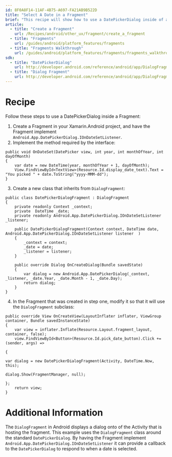 ```yaml
---
id: 8F0A8F14-11AF-4B75-A697-FA21AB9B522D
title: "Select A Date in a Fragment"
brief: "This recipe will show how to use a DatePickerDialog inside of a Fragment."
article:
  - title: "Create a Fragment" 
    url: /Recipes/android/other_ux/fragment/create_a_fragment
  - title: "Fragments" 
    url: /guides/android/platform_features/fragments
  - title: "Fragments Walkthrough" 
    url: /guides/android/platform_features/fragments/fragments_walkthrough
sdk:
  - title: "DatePickerDialog" 
    url: http://developer.android.com/reference/android/app/DialogFragment.html
  - title: "Dialog Fragment" 
    url: http://developer.android.com/reference/android/app/DialogFragment.html
---
```


<a name="Recipe" class="injected"></a>


# Recipe

Follow these steps to use a DatePickerDialog inside a Fragment:

1.  Create a Fragment in your Xamarin.Android project, and have the Fragment implement `Android.App.DatePickerDialog.IOnDateSetListener`.
2.  Implement the method required by the interface:


```
public void OnDateSet(DatePicker view, int year, int monthOfYear, int dayOfMonth)
{
    var date = new DateTime(year, monthOfYear + 1, dayOfMonth);
    View.FindViewById<TextView>(Resource.Id.display_date_text).Text = "You picked " + date.ToString("yyyy-MMM-dd");
}
```

<ol start="3">
  <li>Create a new class that inherits from <code>DialogFragment</code>:</li>
</ol>

```
public class DatePickerDialogFragment : DialogFragment
{
    private readonly Context _context;
    private  DateTime _date;
    private readonly Android.App.DatePickerDialog.IOnDateSetListener _listener;

    public DatePickerDialogFragment(Context context, DateTime date, Android.App.DatePickerDialog.IOnDateSetListener listener  )
    {
        _context = context;
        _date = date;
        _listener = listener;
    }

    public override Dialog OnCreateDialog(Bundle savedState)
    {
        var dialog = new Android.App.DatePickerDialog(_context, _listener, _date.Year, _date.Month - 1, _date.Day);
        return dialog;
    }
}
```

<ol start="4">
  <li>In the Fragment that was created in step one, modify it so that it will use the <code>DialogFragment</code> subclass:</li>
</ol>

```
public override View OnCreateView(LayoutInflater inflater, ViewGroup container, Bundle savedInstanceState)
{
    var view = inflater.Inflate(Resource.Layout.fragment_layout, container, false);
    view.FindViewById<Button>(Resource.Id.pick_date_button).Click += (sender, args) =>
                                                                         {
                                                                             var dialog = new DatePickerDialogFragment(Activity, DateTime.Now, this);
                                                                             dialog.Show(FragmentManager, null);
                                                                         };
    return view;
}
```

 <a name="Additional_Information" class="injected"></a>

# Additional Information

The `DialogFragment` in Android displays a dialog onto of the Activity that is
hosting the fragment. This example uses the `DialogFragment` class around the
standard `DatePickerDialog`. By having the Fragment implement
`Android.App.DatePickerDialog.IOnDateSetListener` it can provide a callback to the
`DatePickerDialog` to respond to when a date is selected.


